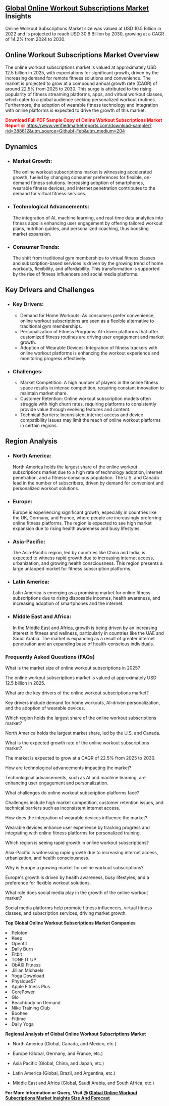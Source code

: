 <h2><a href="https://www.verifiedmarketreports.com/download-sample/?rid=388612&amp;utm_source=Githubf&amp;utm_medium=204" target="_blank">Global Online Workout Subscriptions Market</a> Insights</h2><p>Online Workout Subscriptions Market size was valued at USD 10.5 Billion in 2022 and is projected to reach USD 30.8 Billion by 2030, growing at a CAGR of 14.2% from 2024 to 2030.</p><p> <h2>Online Workout Subscriptions Market Overview</h2> <p>The online workout subscriptions market is valued at approximately USD 12.5 billion in 2025, with expectations for significant growth, driven by the increasing demand for remote fitness solutions and convenience. The market is projected to grow at a compound annual growth rate (CAGR) of around 22.5% from 2025 to 2030. This surge is attributed to the rising popularity of fitness streaming platforms, apps, and virtual workout classes, which cater to a global audience seeking personalized workout routines. Furthermore, the adoption of wearable fitness technology and integration with online platforms is expected to drive the growth of this market.</p> <p><p><span class=""><span style="color: #ff0000;"><strong>Download Full PDF Sample Copy of Online Workout Subscriptions Market Report</strong> @ </span><a href="https://www.verifiedmarketreports.com/download-sample/?rid=388612&amp;utm_source=Githubf-Feb&amp;utm_medium=204" target="_blank">https://www.verifiedmarketreports.com/download-sample/?rid=388612&amp;utm_source=Githubf-Feb&amp;utm_medium=204</a></span></p></p> <h2>Dynamics</h2> <ul> <li><h3>Market Growth:</h3> The online workout subscriptions market is witnessing accelerated growth, fueled by changing consumer preferences for flexible, on-demand fitness solutions. Increasing adoption of smartphones, wearable fitness devices, and internet penetration contributes to the demand for virtual fitness services.</li> <li><h3>Technological Advancements:</h3> The integration of AI, machine learning, and real-time data analytics into fitness apps is enhancing user engagement by offering tailored workout plans, nutrition guides, and personalized coaching, thus boosting market expansion.</li> <li><h3>Consumer Trends:</h3> The shift from traditional gym memberships to virtual fitness classes and subscription-based services is driven by the growing trend of home workouts, flexibility, and affordability. This transformation is supported by the rise of fitness influencers and social media platforms.</li> </ul> <h2>Key Drivers and Challenges</h2> <ul> <li><h3>Key Drivers:</h3> <ul> <li>Demand for Home Workouts: As consumers prefer convenience, online workout subscriptions are seen as a flexible alternative to traditional gym memberships.</li> <li>Personalization of Fitness Programs: AI-driven platforms that offer customized fitness routines are driving user engagement and market growth.</li> <li>Adoption of Wearable Devices: Integration of fitness trackers with online workout platforms is enhancing the workout experience and monitoring progress effectively.</li> </ul> </li> <li><h3>Challenges:</h3> <ul> <li>Market Competition: A high number of players in the online fitness space results in intense competition, requiring constant innovation to maintain market share.</li> <li>Customer Retention: Online workout subscription models often struggle with high churn rates, requiring platforms to consistently provide value through evolving features and content.</li> <li>Technical Barriers: Inconsistent internet access and device compatibility issues may limit the reach of online workout platforms in certain regions.</li> </ul> </li> </ul> <h2>Region Analysis</h2> <ul> <li><h3>North America:</h3> North America holds the largest share of the online workout subscriptions market due to a high rate of technology adoption, internet penetration, and a fitness-conscious population. The U.S. and Canada lead in the number of subscribers, driven by demand for convenient and personalized workout solutions.</li> <li><h3>Europe:</h3> Europe is experiencing significant growth, especially in countries like the UK, Germany, and France, where people are increasingly preferring online fitness platforms. The region is expected to see high market expansion due to rising health awareness and busy lifestyles.</li> <li><h3>Asia-Pacific:</h3> The Asia-Pacific region, led by countries like China and India, is expected to witness rapid growth due to increasing internet access, urbanization, and growing health consciousness. This region presents a large untapped market for fitness subscription platforms.</li> <li><h3>Latin America:</h3> Latin America is emerging as a promising market for online fitness subscriptions due to rising disposable incomes, health awareness, and increasing adoption of smartphones and the internet.</li> <li><h3>Middle East and Africa:</h3> In the Middle East and Africa, growth is being driven by an increasing interest in fitness and wellness, particularly in countries like the UAE and Saudi Arabia. The market is expanding as a result of greater internet penetration and an expanding base of health-conscious individuals.</li> </ul> <h3>Frequently Asked Questions (FAQs)</h3> <p>What is the market size of online workout subscriptions in 2025?</p> <p>The online workout subscriptions market is valued at approximately USD 12.5 billion in 2025.</p> <p>What are the key drivers of the online workout subscriptions market?</p> <p>Key drivers include demand for home workouts, AI-driven personalization, and the adoption of wearable devices.</p> <p>Which region holds the largest share of the online workout subscriptions market?</p> <p>North America holds the largest market share, led by the U.S. and Canada.</p> <p>What is the expected growth rate of the online workout subscriptions market?</p> <p>The market is expected to grow at a CAGR of 22.5% from 2025 to 2030.</p> <p>How are technological advancements impacting the market?</p> <p>Technological advancements, such as AI and machine learning, are enhancing user engagement and personalization.</p> <p>What challenges do online workout subscription platforms face?</p> <p>Challenges include high market competition, customer retention issues, and technical barriers such as inconsistent internet access.</p> <p>How does the integration of wearable devices influence the market?</p> <p>Wearable devices enhance user experience by tracking progress and integrating with online fitness platforms for personalized training.</p> <p>Which region is seeing rapid growth in online workout subscriptions?</p> <p>Asia-Pacific is witnessing rapid growth due to increasing internet access, urbanization, and health consciousness.</p> <p>Why is Europe a growing market for online workout subscriptions?</p> <p>Europe's growth is driven by health awareness, busy lifestyles, and a preference for flexible workout solutions.</p> <p>What role does social media play in the growth of the online workout market?</p> <p>Social media platforms help promote fitness influencers, virtual fitness classes, and subscription services, driving market growth.</p> </p><p><strong>Top Global Online Workout Subscriptions Market Companies</strong></p><div data-test-id=""><p><li>Peloton</li><li> Keep</li><li> Openfit</li><li> Daily Burn</li><li> Fitbit</li><li> TONE IT UP</li><li> ObÃ© Fitness</li><li> Jillian Michaels</li><li> Yoga Download</li><li> Physique57</li><li> Apple Fitness Plus</li><li> CorePower</li><li> Glo</li><li> Beachbody on Demand</li><li> Nike Training Club</li><li> Boohee</li><li> Fittime</li><li> Daily Yoga</li></p><div><strong>Regional Analysis of&nbsp;Global Online Workout Subscriptions Market</strong></div><ul><li dir="ltr"><p dir="ltr">North America&nbsp;(Global, Canada, and Mexico, etc.)</p></li><li dir="ltr"><p dir="ltr">Europe (Global, Germany, and France, etc.)</p></li><li dir="ltr"><p dir="ltr">Asia Pacific&nbsp;(Global, China, and Japan, etc.)</p></li><li dir="ltr"><p dir="ltr">Latin America&nbsp;(Global, Brazil, and Argentina, etc.)</p></li><li dir="ltr">Middle East and Africa&nbsp;(Global, Saudi Arabia, and South Africa, etc.)</li></ul><p><strong>For More Information or Query, Visit @&nbsp;</strong><strong><a href="https://www.verifiedmarketreports.com/product/online-workout-subscriptions-market/?utm_source=Githubf&amp;utm_medium=204" target="_blank">Global Online Workout Subscriptions Market Insights Size And Forecast</a></strong></p></div>
